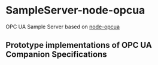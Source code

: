 # SampleServer-node-opcua

OPC UA Sample Server based on [node-opcua](https://github.com/node-opcua/node-opcua)

## Prototype implementations of OPC UA Companion Specifications